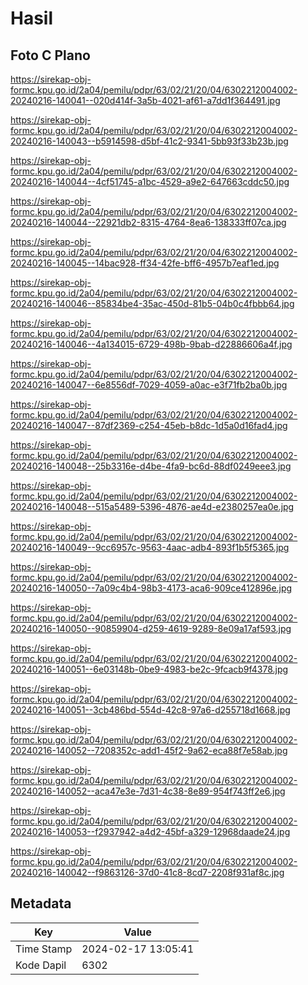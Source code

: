 # Hasil

## Foto C Plano

https://sirekap-obj-formc.kpu.go.id/2a04/pemilu/pdpr/63/02/21/20/04/6302212004002-20240216-140041--020d414f-3a5b-4021-af61-a7dd1f364491.jpg

https://sirekap-obj-formc.kpu.go.id/2a04/pemilu/pdpr/63/02/21/20/04/6302212004002-20240216-140043--b5914598-d5bf-41c2-9341-5bb93f33b23b.jpg

https://sirekap-obj-formc.kpu.go.id/2a04/pemilu/pdpr/63/02/21/20/04/6302212004002-20240216-140044--4cf51745-a1bc-4529-a9e2-647663cddc50.jpg

https://sirekap-obj-formc.kpu.go.id/2a04/pemilu/pdpr/63/02/21/20/04/6302212004002-20240216-140044--22921db2-8315-4764-8ea6-138333ff07ca.jpg

https://sirekap-obj-formc.kpu.go.id/2a04/pemilu/pdpr/63/02/21/20/04/6302212004002-20240216-140045--14bac928-ff34-42fe-bff6-4957b7eaf1ed.jpg

https://sirekap-obj-formc.kpu.go.id/2a04/pemilu/pdpr/63/02/21/20/04/6302212004002-20240216-140046--85834be4-35ac-450d-81b5-04b0c4fbbb64.jpg

https://sirekap-obj-formc.kpu.go.id/2a04/pemilu/pdpr/63/02/21/20/04/6302212004002-20240216-140046--4a134015-6729-498b-9bab-d22886606a4f.jpg

https://sirekap-obj-formc.kpu.go.id/2a04/pemilu/pdpr/63/02/21/20/04/6302212004002-20240216-140047--6e8556df-7029-4059-a0ac-e3f71fb2ba0b.jpg

https://sirekap-obj-formc.kpu.go.id/2a04/pemilu/pdpr/63/02/21/20/04/6302212004002-20240216-140047--87df2369-c254-45eb-b8dc-1d5a0d16fad4.jpg

https://sirekap-obj-formc.kpu.go.id/2a04/pemilu/pdpr/63/02/21/20/04/6302212004002-20240216-140048--25b3316e-d4be-4fa9-bc6d-88df0249eee3.jpg

https://sirekap-obj-formc.kpu.go.id/2a04/pemilu/pdpr/63/02/21/20/04/6302212004002-20240216-140048--515a5489-5396-4876-ae4d-e2380257ea0e.jpg

https://sirekap-obj-formc.kpu.go.id/2a04/pemilu/pdpr/63/02/21/20/04/6302212004002-20240216-140049--9cc6957c-9563-4aac-adb4-893f1b5f5365.jpg

https://sirekap-obj-formc.kpu.go.id/2a04/pemilu/pdpr/63/02/21/20/04/6302212004002-20240216-140050--7a09c4b4-98b3-4173-aca6-909ce412896e.jpg

https://sirekap-obj-formc.kpu.go.id/2a04/pemilu/pdpr/63/02/21/20/04/6302212004002-20240216-140050--90859904-d259-4619-9289-8e09a17af593.jpg

https://sirekap-obj-formc.kpu.go.id/2a04/pemilu/pdpr/63/02/21/20/04/6302212004002-20240216-140051--6e03148b-0be9-4983-be2c-9fcacb9f4378.jpg

https://sirekap-obj-formc.kpu.go.id/2a04/pemilu/pdpr/63/02/21/20/04/6302212004002-20240216-140051--3cb486bd-554d-42c8-97a6-d255718d1668.jpg

https://sirekap-obj-formc.kpu.go.id/2a04/pemilu/pdpr/63/02/21/20/04/6302212004002-20240216-140052--7208352c-add1-45f2-9a62-eca88f7e58ab.jpg

https://sirekap-obj-formc.kpu.go.id/2a04/pemilu/pdpr/63/02/21/20/04/6302212004002-20240216-140052--aca47e3e-7d31-4c38-8e89-954f743ff2e6.jpg

https://sirekap-obj-formc.kpu.go.id/2a04/pemilu/pdpr/63/02/21/20/04/6302212004002-20240216-140053--f2937942-a4d2-45bf-a329-12968daade24.jpg

https://sirekap-obj-formc.kpu.go.id/2a04/pemilu/pdpr/63/02/21/20/04/6302212004002-20240216-140042--f9863126-37d0-41c8-8cd7-2208f931af8c.jpg


## Metadata

| Key        | Value               |
| ---------- | ------------------- |
| Time Stamp | 2024-02-17 13:05:41 |
| Kode Dapil | 6302                |



